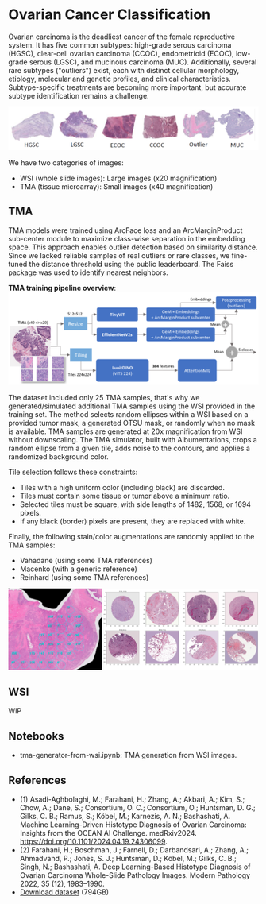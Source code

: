 # Ovarian Cancer Classification

Ovarian carcinoma is the deadliest cancer of the female reproductive system. It has five common subtypes: high-grade serous carcinoma (HGSC), clear-cell ovarian carcinoma (CCOC), endometrioid (ECOC), low-grade serous (LGSC), and mucinous carcinoma (MUC). Additionally, several rare subtypes ("outliers") exist, each with distinct cellular morphology, etiology, molecular and genetic profiles, and clinical characteristics. Subtype-specific treatments are becoming more important, but accurate subtype identification remains a challenge.

![Subtypes](classes.png)

We have two categories of images:
 - WSI (whole slide images): Large images (x20 magnification)
 - TMA (tissue microarray): Small images (x40 magnification)

## TMA
TMA models were trained using ArcFace loss and an ArcMarginProduct sub-center module to maximize class-wise separation in the embedding space. This approach enables outlier detection based on similarity distance. Since we lacked reliable samples of real outliers or rare classes, we fine-tuned the distance threshold using the public leaderboard. The Faiss package was used to identify nearest neighbors.

**TMA training pipeline overview**:
![TMA pipeline overview](pipeline_tma_model.png)

The dataset included only 25 TMA samples, that's why we generated/simulated additional TMA samples using the WSI provided in the training set.
The method selects random ellipses within a WSI based on a provided tumor mask, a generated OTSU mask, or randomly when no mask is available. TMA samples are generated at 20x magnification from WSI without downscaling.
The TMA simulator, built with Albumentations, crops a random ellipse from a given tile, adds noise to the contours, and applies a randomized background color.

Tile selection follows these constraints:

- Tiles with a high uniform color (including black) are discarded.
- Tiles must contain some tissue or tumor above a minimum ratio.
- Selected tiles must be square, with side lengths of 1482, 1568, or 1694 pixels.
- If any black (border) pixels are present, they are replaced with white.

Finally, the following stain/color augmentations are randomly applied to the TMA samples:
- Vahadane (using some TMA references)
- Macenko (with a generic reference)
- Reinhard (using some TMA references) 

![TMA pipeline overview](tma_generated.png)

## WSI
WIP


## Notebooks
- tma-generator-from-wsi.ipynb: TMA generation from WSI images.

## References
- (1) Asadi-Aghbolaghi, M.; Farahani, H.; Zhang, A.; Akbari, A.; Kim, S.; Chow, A.; Dane, S.; Consortium, O. C.; Consortium, O.; Huntsman, D. G.; Gilks, C. B.; Ramus, S.; Köbel, M.; Karnezis, A. N.; Bashashati, A. Machine Learning-Driven Histotype Diagnosis of Ovarian Carcinoma: Insights from the OCEAN AI Challenge. medRxiv2024. https://doi.org/10.1101/2024.04.19.24306099.
- (2) Farahani, H.; Boschman, J.; Farnell, D.; Darbandsari, A.; Zhang, A.; Ahmadvand, P.; Jones, S. J.; Huntsman, D.; Köbel, M.; Gilks, C. B.; Singh, N.; Bashashati, A. Deep Learning-Based Histotype Diagnosis of Ovarian Carcinoma Whole-Slide Pathology Images. Modern Pathology 2022, 35 (12), 1983–1990.
- [Download dataset](https://www.kaggle.com/competitions/UBC-OCEAN/data) (794GB)
